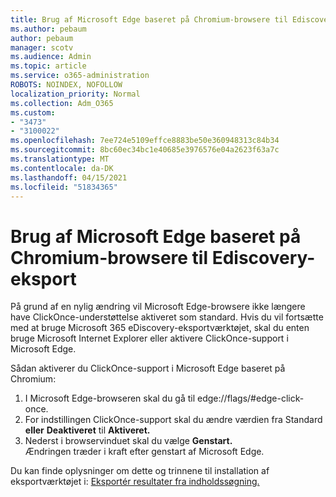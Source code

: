 ```yaml
---
title: Brug af Microsoft Edge baseret på Chromium-browsere til Ediscovery-eksport
ms.author: pebaum
author: pebaum
manager: scotv
ms.audience: Admin
ms.topic: article
ms.service: o365-administration
ROBOTS: NOINDEX, NOFOLLOW
localization_priority: Normal
ms.collection: Adm_O365
ms.custom:
- "3473"
- "3100022"
ms.openlocfilehash: 7ee724e5109effce8883be50e360948313c84b34
ms.sourcegitcommit: 8bc60ec34bc1e40685e3976576e04a2623f63a7c
ms.translationtype: MT
ms.contentlocale: da-DK
ms.lasthandoff: 04/15/2021
ms.locfileid: "51834365"
---
```

# <a name="using-microsoft-edge-based-on-chromium-browsers-for-ediscovery-export"></a>Brug af Microsoft Edge baseret på Chromium-browsere til Ediscovery-eksport

På grund af en nylig ændring vil Microsoft Edge-browsere ikke længere have ClickOnce-understøttelse aktiveret som standard. Hvis du vil fortsætte med at bruge Microsoft 365 eDiscovery-eksportværktøjet, skal du enten bruge Microsoft Internet Explorer eller aktivere ClickOnce-support i Microsoft Edge. 

Sådan aktiverer du ClickOnce-support i Microsoft Edge baseret på Chromium: 
1. I Microsoft Edge-browseren skal du gå til edge://flags/#edge-click-once.
2. For indstillingen ClickOnce-support skal du ændre værdien fra Standard **eller** **Deaktiveret** til **Aktiveret.** 
3. Nederst i browservinduet skal du vælge **Genstart.** <br>
 Ændringen træder i kraft efter genstart af Microsoft Edge. 

Du kan finde oplysninger om dette og trinnene til installation af eksportværktøjet i: [Eksportér resultater fra indholdssøgning.](https://docs.microsoft.com/microsoft-365/compliance/export-search-results)